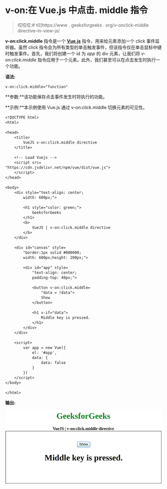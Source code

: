 # v-on:在 Vue.js 中点击. middle 指令

> 哎哎哎:# t0]https://www . geeksforgeeks . org/v-onclick-middle directive-in-view-js/

**v-on:click.middle** 指令是一个 [**Vue.js**](https://www.geeksforgeeks.org/vue-js-introduction-installation/) 指令，用来给元素添加一个 click 事件监听器。虽然 click 指令会为所有类型的单击触发事件，但该指令仅在单击鼠标中键时触发事件。首先，我们将创建一个 id 为 *app* 的 div 元素，让我们将 *v-on:click.middle* 指令应用于一个元素。此外，我们甚至可以在点击发生时执行一个功能。

**语法:**

```
v-on:click.middle="function"
```

**参数:**该功能保存点击事件发生时将执行的功能。

**示例:**本示例使用 Vue.js 通过 v-on:click.middle 切换元素的可见性。

```
<!DOCTYPE html>
<html>

<head>
    <title>
        VueJS v-on:click.middle directive
    </title>

    <!-- Load Vuejs -->
    <script src=
"https://cdn.jsdelivr.net/npm/vue/dist/vue.js">
    </script>
</head>

<body>
    <div style="text-align: center;
        width: 600px;">

        <h1 style="color: green;">
            GeeksforGeeks
        </h1>
        <b>
            VueJS | v-on:click.middle directive
        </b>
    </div>

    <div id="canvas" style=
        "border:1px solid #000000;
        width: 600px;height: 200px;">

        <div id="app" style=
            "text-align: center; 
            padding-top: 40px;">

            <button v-on:click.middle=
                "data = !data">
                Show
            </button>

            <h1 v-if="data">
                Middle key is pressed.
            </h1>
        </div>
    </div>

    <script>
        var app = new Vue({
            el: '#app',
            data: {
                data: false
            }
        })
    </script>
</body>

</html>
```

**输出:**

![](img/150c291752dedc262816ee8cee5642d8.png)
